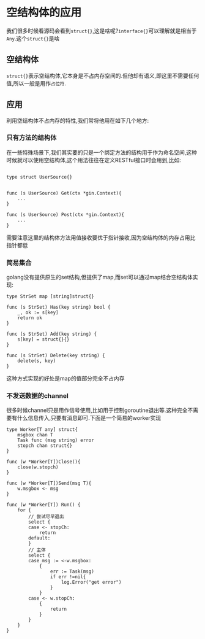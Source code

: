 # 空结构体的应用

我们很多时候看源码会看到`struct{}`,这是啥呢?`interface{}`可以理解就是相当于`Any`.这个`struct{}`是啥

## 空结构体

`struct{}`表示空结构体,它本身是不占内存空间的.但他却有语义,即这里不需要任何值,所以一般是用作`占位符`.

## 应用

利用空结构体不占内存的特性,我们常将他用在如下几个地方:

### 只有方法的结构体

在一些特殊场景下,我们其实要的只是一个绑定方法的结构用于作为命名空间,这种时候就可以使用空结构体,这个用法往往在定义RESTful接口时会用到,比如:

```golang

type struct UserSource{}


func (s UserSource) Get(ctx *gin.Context){
    ...
}

func (s UserSource) Post(ctx *gin.Context){
    ...
}
```

需要注意这里的结构体方法用值接收要优于指针接收,因为空结构体的内存占用比指针都低

### 简易集合

golang没有提供原生的set结构,但提供了map,而set可以通过map结合空结构体实现:

```golang
type StrSet map [string]struct{}

func (s StrSet) Has(key string) bool {
    _, ok := s[key]
    return ok
}

func (s StrSet) Add(key string) {
    s[key] = struct{}{}
}

func (s StrSet) Delete(key string) {
    delete(s, key)
}
```

这种方式实现的好处是map的值部分完全不占内存

### 不发送数据的channel

很多时候channel只是用作信号使用,比如用于控制goroutine退出等.这种完全不需要有什么信息传入,只要有消息即可.下面是一个简易的worker实现

```golang
type Worker[T any] struct{
    msgbox chan T
    Task func (msg string) error
    stopch chan struct{}
}

func (w *Worker[T])Close(){
    close(w.stopch)
}

func (w *Worker[T])Send(msg T){
    w.msgbox <- msg
}

func (w *Worker[T]) Run() {
    for {
        // 尝试尽早退出
        select {
        case <- stopCh:
            return
        default:
        }
        // 主体
        select {
        case msg := <-w.msgbox:
            {
                err := Task(msg)
                if err !=nil{
                    log.Error("get error")
                }
            }
        case <- w.stopCh:
            {
                return
            }
        }
    } 
}
```